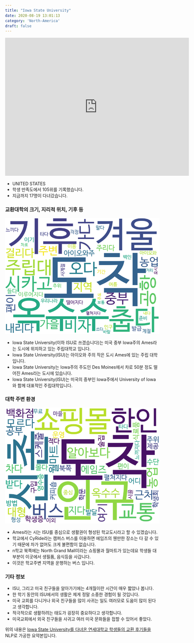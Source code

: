```yaml
---
title: "Iowa State University"
date: 2020-08-19 13:01:13
category: 'North-America'
draft: false
---
```


<iframe
width="600"
height="450"
frameborder="0" style="border:0"
src="https://www.google.com/maps/embed/v1/place?key=AIzaSyC9e1AME-pVmWC4hBpFdu5S4dKzyepa3HQ&q=Iowa+State+University&center=42.0266573,-93.6464516&zoom=14" allowfullscreen>
</iframe>

* UNITED STATES
* 학생 만족도에서 105위를 기록했습니다.
* 지금까지 17명이 다녀갔습니다. 

### 교환대학의 크기, 지리적 위치, 기후 등

![gen_info-WordCloud](../univ_wordclouds_okt/gen_info/US000087_gen_info_okt.png)

* Iowa State University(이하 ISU로 쓰겠습니다)는 미국 중부 Iowa주의 Ames라는 도시에 위치하고 있는 주립대학교 입니다.
* Iowa State University(ISU)는 아이오와 주의 작은 도시 Ames에 있는 주립 대학입니다.
* Iowa State University는 Iowa주의 주도인 Des Moines에서 차로 50분 정도 떨어진 Ames라는 도시에 있습니다.
* Iowa State University(ISU)는 미국의 중부인 Iowa주에서 University of Iowa와 함께 대표적인 주립대학입니다.


### 대학 주변 환경

![env_info-WordCloud](../univ_wordclouds_okt/env_info/US000087_env_info_okt.png)

* Ames라는 시는 ISU를 중심으로 생활권이 형성된 학교도시라고 할 수 있겠습니다.
* 학교에서 CyRide라는 캠퍼스 버스를 이용하면 에임즈의 웬만한 장소는 다 갈 수 있기 때문에 차가 없어도 크게 불편함이 없습니다.
* n학교 북쪽에는 North Grand Mall이라는 쇼핑몰과 월마트가 있는데요 학생들 대부분이 이곳에서 생필품, 음식등을 사갑니다.
* 이것은 학교주변 지역을 운행하는 버스 입니다.


### 기타 정보

* ISU, 그리고 미국 친구들을 알아가기에는 4개월이란 시간이 매우 짧았나 봅니다.
* 한 학기 동안의 ISU에서의 생활은 제게 정말 소중한 경험이 될 것입니다.
* 미국 교회를 다니거나 외국 친구들을 많이 사귀는 일도 여러모로 도움이 많이 된다고 생각합니다.
* 적극적으로 생활하려는 태도가 굉장히 중요하다고 생각합니다.
* 미국교회에서 외국 친구들을 사귀고 여러 미국 문화들을 접할 수 있어서 좋았다.


위의 내용은 [Iowa State University를 다녀온 연세대학교 학생들의 교환 후기들을](http://oia.yonsei.ac.kr/partner/expReport.asp?ucode=US000087&bgbn=A) NLP로 가공한 요약본입니다. 
